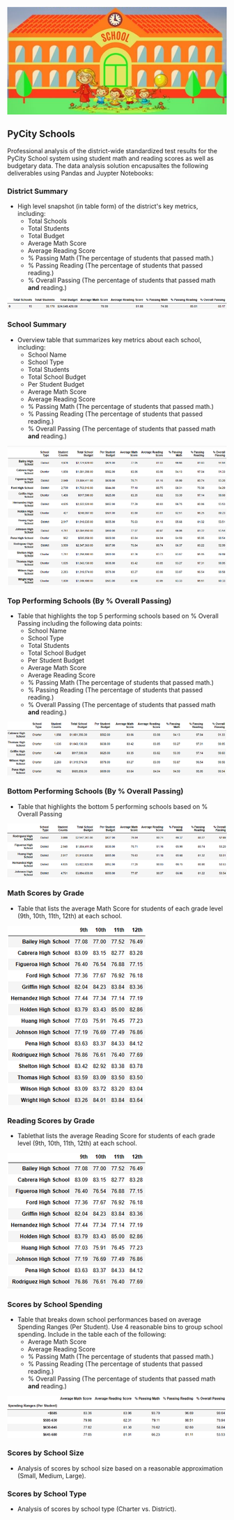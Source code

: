 ![Education](Images/School.png)

## PyCity Schools

Professional analysis of the district-wide standardized test results for the PyCity School system using student math and reading scores as well as budgetary data.  The data analysis solution encapusaltes the following deliverables using Pandas and Juypter Notebooks:

### District Summary

* High level snapshot (in table form) of the district's key metrics, including:
  * Total Schools
  * Total Students
  * Total Budget
  * Average Math Score
  * Average Reading Score
  * % Passing Math (The percentage of students that passed math.)
  * % Passing Reading (The percentage of students that passed reading.)
  * % Overall Passing (The percentage of students that passed math **and** reading.)

![Education](Images/Visualization1.png)


### School Summary

* Overview table that summarizes key metrics about each school, including:
  * School Name
  * School Type
  * Total Students
  * Total School Budget
  * Per Student Budget
  * Average Math Score
  * Average Reading Score
  * % Passing Math (The percentage of students that passed math.)
  * % Passing Reading (The percentage of students that passed reading.)
  * % Overall Passing (The percentage of students that passed math **and** reading.)

![Education](Images/Visualization2.png)

### Top Performing Schools (By % Overall Passing)

* Table that highlights the top 5 performing schools based on % Overall Passing including the following data points:
  * School Name
  * School Type
  * Total Students
  * Total School Budget
  * Per Student Budget
  * Average Math Score
  * Average Reading Score
  * % Passing Math (The percentage of students that passed math.)
  * % Passing Reading (The percentage of students that passed reading.)
  * % Overall Passing (The percentage of students that passed math **and** reading.)

![Education](Images/Visualization3.png)

### Bottom Performing Schools (By % Overall Passing)

* Table that highlights the bottom 5 performing schools based on % Overall Passing

![Education](Images/Visualization4.png)

### Math Scores by Grade

* Table that lists the average Math Score for students of each grade level (9th, 10th, 11th, 12th) at each school.

![Education](Images/Visualization5.png)

### Reading Scores by Grade

* Tablethat lists the average Reading Score for students of each grade level (9th, 10th, 11th, 12th) at each school.

![Education](Images/Visualization6.png)

### Scores by School Spending

* Table that breaks down school performances based on average Spending Ranges (Per Student). Use 4 reasonable bins to group school spending. Include in the table each of the following:
  * Average Math Score
  * Average Reading Score
  * % Passing Math (The percentage of students that passed math.)
  * % Passing Reading (The percentage of students that passed reading.)
  * % Overall Passing (The percentage of students that passed math **and** reading.)

![Education](Images/Visualization7.png)

### Scores by School Size

* Analysis of scores by school size based on a reasonable approximation (Small, Medium, Large).

### Scores by School Type

* Analysis of scores by school type (Charter vs. District).
